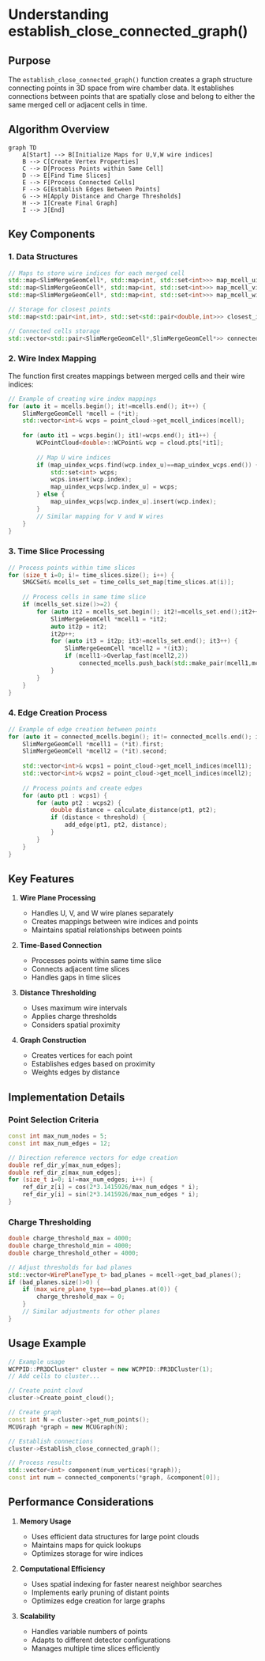 # Understanding establish_close_connected_graph()

## Purpose
The `establish_close_connected_graph()` function creates a graph structure connecting points in 3D space from wire chamber data. It establishes connections between points that are spatially close and belong to either the same merged cell or adjacent cells in time.

## Algorithm Overview

```mermaid
graph TD
    A[Start] --> B[Initialize Maps for U,V,W wire indices]
    B --> C[Create Vertex Properties]
    C --> D[Process Points within Same Cell]
    D --> E[Find Time Slices]
    E --> F[Process Connected Cells]
    F --> G[Establish Edges Between Points]
    G --> H[Apply Distance and Charge Thresholds]
    H --> I[Create Final Graph]
    I --> J[End]
```

## Key Components

### 1. Data Structures

```cpp
// Maps to store wire indices for each merged cell
std::map<SlimMergeGeomCell*, std::map<int, std::set<int>>> map_mcell_uindex_wcps;
std::map<SlimMergeGeomCell*, std::map<int, std::set<int>>> map_mcell_vindex_wcps;
std::map<SlimMergeGeomCell*, std::map<int, std::set<int>>> map_mcell_windex_wcps;

// Storage for closest points
std::map<std::pair<int,int>, std::set<std::pair<double,int>>> closest_index;

// Connected cells storage
std::vector<std::pair<SlimMergeGeomCell*,SlimMergeGeomCell*>> connected_mcells;
```

### 2. Wire Index Mapping
The function first creates mappings between merged cells and their wire indices:

```cpp
// Example of creating wire index mappings
for (auto it = mcells.begin(); it!=mcells.end(); it++) {
    SlimMergeGeomCell *mcell = (*it);
    std::vector<int>& wcps = point_cloud->get_mcell_indices(mcell);
    
    for (auto it1 = wcps.begin(); it1!=wcps.end(); it1++) {
        WCPointCloud<double>::WCPoint& wcp = cloud.pts[*it1];
        
        // Map U wire indices
        if (map_uindex_wcps.find(wcp.index_u)==map_uindex_wcps.end()) {
            std::set<int> wcps;
            wcps.insert(wcp.index);
            map_uindex_wcps[wcp.index_u] = wcps;
        } else {
            map_uindex_wcps[wcp.index_u].insert(wcp.index);
        }
        // Similar mapping for V and W wires
    }
}
```

### 3. Time Slice Processing

```cpp
// Process points within time slices
for (size_t i=0; i!= time_slices.size(); i++) {
    SMGCSet& mcells_set = time_cells_set_map[time_slices.at(i)];
    
    // Process cells in same time slice
    if (mcells_set.size()>=2) {
        for (auto it2 = mcells_set.begin(); it2!=mcells_set.end();it2++) {
            SlimMergeGeomCell *mcell1 = *it2;
            auto it2p = it2;
            it2p++;
            for (auto it3 = it2p; it3!=mcells_set.end(); it3++) {
                SlimMergeGeomCell *mcell2 = *(it3);
                if (mcell1->Overlap_fast(mcell2,2))
                    connected_mcells.push_back(std::make_pair(mcell1,mcell2));
            }
        }
    }
}
```

### 4. Edge Creation Process

```cpp
// Example of edge creation between points
for (auto it = connected_mcells.begin(); it!= connected_mcells.end(); it++) {
    SlimMergeGeomCell *mcell1 = (*it).first;
    SlimMergeGeomCell *mcell2 = (*it).second;
    
    std::vector<int>& wcps1 = point_cloud->get_mcell_indices(mcell1);
    std::vector<int>& wcps2 = point_cloud->get_mcell_indices(mcell2);
    
    // Process points and create edges
    for (auto pt1 : wcps1) {
        for (auto pt2 : wcps2) {
            double distance = calculate_distance(pt1, pt2);
            if (distance < threshold) {
                add_edge(pt1, pt2, distance);
            }
        }
    }
}
```

## Key Features

1. **Wire Plane Processing**
   - Handles U, V, and W wire planes separately
   - Creates mappings between wire indices and points
   - Maintains spatial relationships between points

2. **Time-Based Connection**
   - Processes points within same time slice
   - Connects adjacent time slices
   - Handles gaps in time slices

3. **Distance Thresholding**
   - Uses maximum wire intervals
   - Applies charge thresholds
   - Considers spatial proximity

4. **Graph Construction**
   - Creates vertices for each point
   - Establishes edges based on proximity
   - Weights edges by distance

## Implementation Details

### Point Selection Criteria

```cpp
const int max_num_nodes = 5;
const int max_num_edges = 12;

// Direction reference vectors for edge creation
double ref_dir_y[max_num_edges];
double ref_dir_z[max_num_edges];
for (size_t i=0; i!=max_num_edges; i++) {
    ref_dir_z[i] = cos(2*3.1415926/max_num_edges * i);
    ref_dir_y[i] = sin(2*3.1415926/max_num_edges * i);
}
```

### Charge Thresholding

```cpp
double charge_threshold_max = 4000;
double charge_threshold_min = 4000;
double charge_threshold_other = 4000;

// Adjust thresholds for bad planes
std::vector<WirePlaneType_t> bad_planes = mcell->get_bad_planes();
if (bad_planes.size()>0) {
    if (max_wire_plane_type==bad_planes.at(0)) {
        charge_threshold_max = 0;
    }
    // Similar adjustments for other planes
}
```

## Usage Example

```cpp
// Example usage
WCPPID::PR3DCluster* cluster = new WCPPID::PR3DCluster(1);
// Add cells to cluster...

// Create point cloud
cluster->Create_point_cloud();

// Create graph
const int N = cluster->get_num_points();
MCUGraph *graph = new MCUGraph(N);

// Establish connections
cluster->Establish_close_connected_graph();

// Process results
std::vector<int> component(num_vertices(*graph));
const int num = connected_components(*graph, &component[0]);
```

## Performance Considerations

1. **Memory Usage**
   - Uses efficient data structures for large point clouds
   - Maintains maps for quick lookups
   - Optimizes storage for wire indices

2. **Computational Efficiency**
   - Uses spatial indexing for faster nearest neighbor searches
   - Implements early pruning of distant points
   - Optimizes edge creation for large graphs

3. **Scalability**
   - Handles variable numbers of points
   - Adapts to different detector configurations
   - Manages multiple time slices efficiently